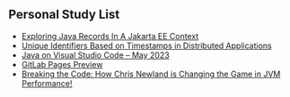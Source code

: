 ## Personal Study List
<!-- BLOG-POST-LIST:START -->
- [Exploring Java Records In A Jakarta EE Context](https://foojay.io/today/exploring-java-records-in-a-jakarta-ee-context/)
- [Unique Identifiers Based on Timestamps in Distributed Applications](https://foojay.io/today/unique-identifiers-based-on-timestamps-in-distributed-applications/)
- [Java on Visual Studio Code – May 2023](https://foojay.io/today/java-on-visual-studio-code-may-2023/)
- [GitLab Pages Preview](https://foojay.io/today/gitlab-pages-preview/)
- [Breaking the Code: How Chris Newland is Changing the Game in JVM Performance!](https://foojay.io/today/breaking-the-code-how-chris-newland-is-changing-the-game-in-jvm-performance/)
<!-- BLOG-POST-LIST:END -->  
